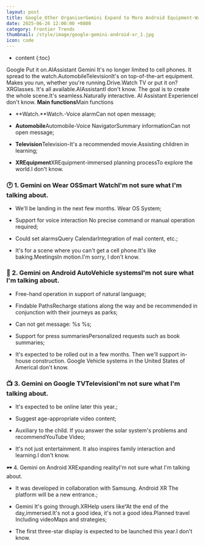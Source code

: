 ```yaml
---
layout: post
title: Google_Other OrganiserGemini Expand to More Android Equipment-Watch.AutomobileTelevision andXR Headlights
date: 2025-06-26 12:00:00 +0800
category: Frontier Trends
thumbnail: /style/image/google-gemini-android-xr_1.jpg
icon: code
---
```

* content
{:toc}

Google Put it on.AIAssistant Gemini It's no longer limited to cell phones. It spread to the watch.AutomobileTelevisionIt's on top-of-the-art equipment. Makes you run, whether you're running.Drive.Watch TV or put it on?XRGlasses. It's all available.AIAssistantI don't know.
The goal is to create the whole scene.It's seamless.Naturally interactive. AI Assistant ExperienceI don't know.
**Main functions**Main functions

- **Watch.**Watch.-Voice alarmCan not open message;

- **Automobile**Automobile-Voice NavigatorSummary informationCan not open message;

- **Television**Television-It's a recommended movie.Assisting children in learning;

- **XREquipment**XREquipment-immersed planning processTo explore the world.I don't know.

### 🕐 1. Gemini on Wear OSSmart WatchI'm not sure what I'm talking about.

- We'll be landing in the next few months. Wear OS System;

- Support for voice interaction No precise command or manual operation required;

- Could set alarmsQuery CalendarIntegration of mail content, etc.;

- It's for a scene where you can't get a cell phone.It's like baking.MeetingsIn motion.I'm sorry, I don't know.


### 🚗 2. Gemini on Android AutoVehicle systemsI'm not sure what I'm talking about.

- Free-hand operation in support of natural language;

- Findable PathsRecharge stations along the way and be recommended in conjunction with their journeys as parks;

- Can not get message: %s %s;

- Support for press summariesPersonalized requests such as book summaries;

- It's expected to be rolled out in a few months. Then we'll support in-house construction. Google Vehicle systems in the United States of AmericaI don't know.


### 📺 3. Gemini on Google TVTelevisionI'm not sure what I'm talking about.

- It's expected to be online later this year.;

- Suggest age-appropriate video content;

- Auxiliary to the child. If you answer the solar system's problems and recommendYouTube Video;

- It's not just entertainment. It also inspires family interaction and learning.I don't know.

🕶️ 4. Gemini on Android XRExpanding realityI'm not sure what I'm talking about.

- It was developed in collaboration with Samsung. Android XR The platform will be a new entrance.;

- Gemini It's going through.XRHelp users like“At the end of the day,immersed.It's not a good idea, it's not a good idea.Planned travel Including videoMaps and strategies;

- The first three-star display is expected to be launched this year.I don't know.


